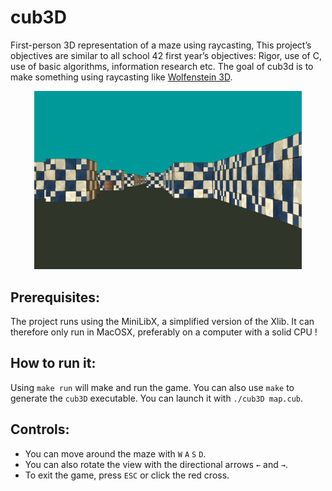 # cub3D
First-person 3D representation of a maze using raycasting, This project’s objectives are similar to all school 42 first year’s objectives: Rigor, use of C, use of basic algorithms, information research etc.
The goal of cub3d is to make something using raycasting like <a href="https://fr.wikipedia.org/wiki/Wolfenstein_3D">Wolfenstein 3D</a>.
<br>
<p align="center">
  <img src="https://github.com/abdlalisalmi/cub3d/blob/master/src/screenshot.png" width="85%">
</p>

## Prerequisites:
The project runs using the MiniLibX, a simplified version of the Xlib. It can therefore only run in MacOSX, preferably on a computer with a solid CPU !

## How to run it:
Using ``make run`` will make and run the game.
You can also use ``make`` to generate the ``cub3D`` executable. You can launch it with ``./cub3D map.cub``.

## Controls:
- You can move around the maze with ``W`` ``A`` ``S`` ``D``.
- You can also rotate the view with the directional arrows ``←`` and ``→``.
- To exit the game, press ``ESC`` or click the red cross.

